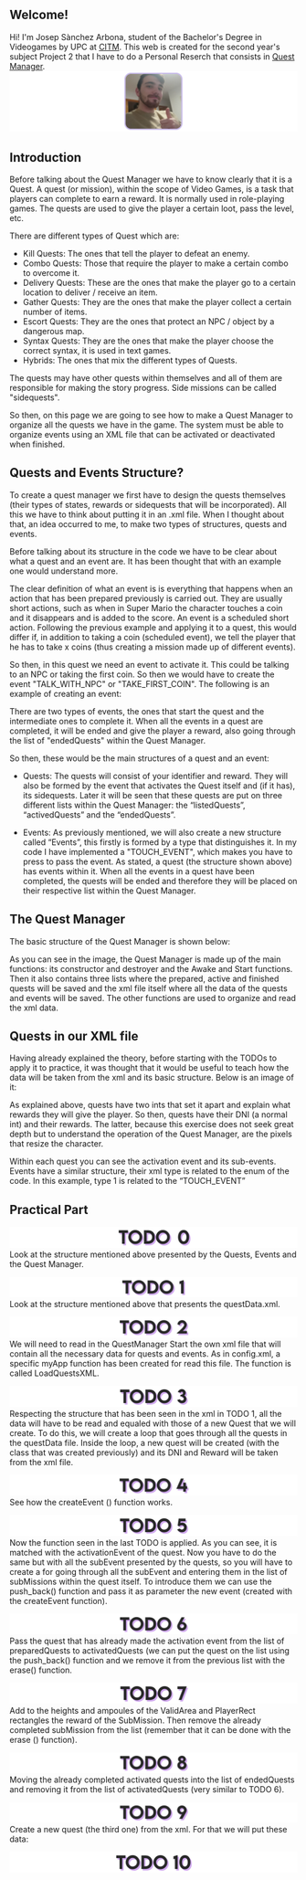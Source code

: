 ## Welcome!

Hi! I'm Josep Sànchez Arbona, student of the Bachelor's Degree in Videogames by UPC at [CITM](https://https://www.citm.upc.edu). This web is created for the second year's subject Project 2 that I have to do a Personal Reserch that consists in [Quest Manager](https://github.com/daskza19/QuestManager).
![Josep Sànchez Arbona](https://raw.githubusercontent.com/daskza19/QuestManager/master/Web%20Files/Images/Images/Foto%20Perfil.png)

## Introduction

Before talking about the Quest Manager we have to know clearly that it is a Quest. A quest (or mission), within the scope of Video Games, is a task that players can complete to earn a reward. It is normally used in role-playing games. The quests are used to give the player a certain loot, pass the level, etc.

There are different types of Quest which are:
* Kill Quests: The ones that tell the player to defeat an enemy.
* Combo Quests: Those that require the player to make a certain combo to overcome it.
* Delivery Quests: These are the ones that make the player go to a certain location to deliver / receive an item.
* Gather Quests: They are the ones that make the player collect a certain number of items.
* Escort Quests: They are the ones that protect an NPC / object by a dangerous map.
* Syntax Quests: They are the ones that make the player choose the correct syntax, it is used in text games.
* Hybrids: The ones that mix the different types of Quests.

The quests may have other quests within themselves and all of them are responsible for making the story progress. Side missions can be called "sidequests".

So then, on this page we are going to see how to make a Quest Manager to organize all the quests we have in the game. The system must be able to organize events using an XML file that can be activated or deactivated when finished.

## Quests and Events Structure?

To create a quest manager we first have to design the quests themselves (their types of states, rewards or sidequests that will be incorporated). All this we have to think about putting it in an .xml file. When I thought about that, an idea occurred to me, to make two types of structures, quests and events.

Before talking about its structure in the code we have to be clear about what a quest and an event are. It has been thought that with an example one would understand more.

The clear definition of what an event is is everything that happens when an action that has been prepared previously is carried out. They are usually short actions, such as when in Super Mario the character touches a coin and it disappears and is added to the score. An event is a scheduled short action. Following the previous example and applying it to a quest, this would differ if, in addition to taking a coin (scheduled event), we tell the player that he has to take x coins (thus creating a mission made up of different events).

So then, in this quest we need an event to activate it. This could be talking to an NPC or taking the first coin. So then we would have to create the event "TALK_WITH_NPC" or "TAKE_FIRST_COIN". The following is an example of creating an event:

There are two types of events, the ones that start the quest and the intermediate ones to complete it. When all the events in a quest are completed, it will be ended and give the player a reward, also going through the list of "endedQuests" within the Quest Manager.

So then, these would be the main structures of a quest and an event:

* Quests: The quests will consist of your identifier and reward. They will also be formed by the event that activates the Quest itself and (if it has), its sidequests. Later it will be seen that these quests are put on three different lists within the Quest Manager: the “listedQuests”, “activedQuests” and the “endedQuests”.


* Events: As previously mentioned, we will also create a new structure called “Events”, this firstly is formed by a type that distinguishes it. In my code I have implemented a "TOUCH_EVENT", which makes you have to press to pass the event. As stated, a quest (the structure shown above) has events within it. When all the events in a quest have been completed, the quests will be ended and therefore they will be placed on their respective list within the Quest Manager.

## The Quest Manager

The basic structure of the Quest Manager is shown below:

As you can see in the image, the Quest Manager is made up of the main functions: its constructor and destroyer and the Awake and Start functions. Then it also contains three lists where the prepared, active and finished quests will be saved and the xml file itself where all the data of the quests and events will be saved. The other functions are used to organize and read the xml data.

## Quests in our XML file

Having already explained the theory, before starting with the TODOs to apply it to practice, it was thought that it would be useful to teach how the data will be taken from the xml and its basic structure. Below is an image of it:

As explained above, quests have two ints that set it apart and explain what rewards they will give the player. So then, quests have their DNI (a normal int) and their rewards. The latter, because this exercise does not seek great depth but to understand the operation of the Quest Manager,
are the pixels that resize the character.

Within each quest you can see the activation event and its sub-events. Events have a similar structure, their xml type is related to the enum of the code. In this example, type 1 is related to the “TOUCH_EVENT”

## Practical Part

![TODO 0](https://raw.githubusercontent.com/daskza19/QuestManager/master/Web%20Files/Images/TODOs/TODO%2000.png)
Look at the structure mentioned above presented by the Quests, Events and the Quest Manager.

![TODO 1](https://raw.githubusercontent.com/daskza19/QuestManager/master/Web%20Files/Images/TODOs/TODO%2001.png)
Look at the structure mentioned above that presents the questData.xml.

![TODO 2](https://raw.githubusercontent.com/daskza19/QuestManager/master/Web%20Files/Images/TODOs/TODO%2002.png)
We will need to read in the QuestManager Start the own xml file that will contain all the necessary data for quests and events. As in config.xml, a specific myApp function has been created for read this file.
The function is called LoadQuestsXML.

![TODO 3](https://raw.githubusercontent.com/daskza19/QuestManager/master/Web%20Files/Images/TODOs/TODO%2003.png)
Respecting the structure that has been seen in the xml in TODO 1, all the data will have to be read and equaled with those of a new Quest that we will create.
To do this, we will create a loop that goes through all the quests in the questData file. Inside the loop, a new quest will be created (with the class that was created previously) and its DNI and Reward will be taken from the xml file.

![TODO 4](https://raw.githubusercontent.com/daskza19/QuestManager/master/Web%20Files/Images/TODOs/TODO%2004.png)
See how the createEvent () function works.

![TODO 5](https://raw.githubusercontent.com/daskza19/QuestManager/master/Web%20Files/Images/TODOs/TODO%2005.png)
Now the function seen in the last TODO is applied. As you can see, it is matched with the activationEvent of the quest. Now you have to do the same but with all the subEvent presented by the quests, so you will have to create a for going through all the subEvent and entering them in the list of subMissions within the quest itself.
To introduce them we can use the push_back() function and pass it as parameter the new event (created with the createEvent function).  

![TODO 6](https://raw.githubusercontent.com/daskza19/QuestManager/master/Web%20Files/Images/TODOs/TODO%2006.png)
Pass the quest that has already made the activation event from the list of preparedQuests to activatedQuests (we can put the quest on the list using the push_back() function and we remove it from the previous list with the erase() function.

![TODO 7](https://raw.githubusercontent.com/daskza19/QuestManager/master/Web%20Files/Images/TODOs/TODO%2007.png)
Add to the heights and ampoules of the ValidArea and PlayerRect rectangles the reward of the SubMission. Then remove the already completed subMission from the list (remember that it can be done with the erase () function).

![TODO 8](https://raw.githubusercontent.com/daskza19/QuestManager/master/Web%20Files/Images/TODOs/TODO%2008.png)
Moving the already completed activated quests into the list of endedQuests and removing it from the list of activatedQuests (very similar to TODO 6).

![TODO 9](https://raw.githubusercontent.com/daskza19/QuestManager/master/Web%20Files/Images/TODOs/TODO%2009.png)
Create a new quest (the third one) from the xml. For that we will put these data:

![TODO 9 DATA](https://raw.githubusercontent.com/daskza19/QuestManager/master/Web%20Files/Images/TODOs/TODO%2010.png)
